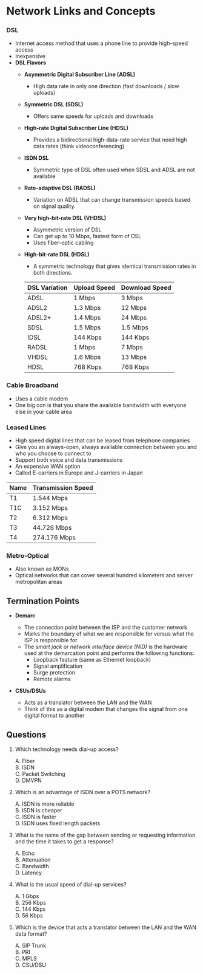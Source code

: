 # Network Links and Concepts

### DSL

- Internet access method that uses a phone line to provide high-speed access
- Inexpensive
- **DSL Flavors**
  - **Asymmetric Digital Subscriber Line (ADSL)**
    - High data rate in only one direction (fast downloads / slow uploads)
  - **Symmetric DSL (SDSL)**
    - Offers same speeds for uploads and downloads
  - **High-rate Digital Subscriber Line (HDSL)**
    - Provides a bidirectional high-data-rate service that need high data rates (think videoconferencing)
  - **ISDN DSL**
    - Symmetric type of DSL often used when SDSL and ADSL are not available
  - **Rate-adaptive DSL (RADSL)**
    - Variation on ADSL that can change transmission speeds based on signal quality.
  - **Very high-bit-rate DSL (VHDSL)**
    - Asymmetric version of DSL
    - Can get up to 10 Mbps, fastest form of DSL
    - Uses fiber-optic cabling
  - **High-bit-rate DSL (HDSL)**
    - A symmetric technology that gives identical transmission rates in both directions.
    
    | DSL Variation | Upload Speed | Download Speed |
    | ------------- | -------------| -------------- |
    | ADSL | 1 Mbps | 3 Mbps | 
    | ADSL2 | 1.3 Mbps | 12 Mbps | 
    | ADSL2+ | 1.4 Mbps | 24 Mbps |
    | SDSL | 1.5 Mbps | 1.5 Mbps |
    | IDSL | 144 Kbps | 144 Kbps |
    | RADSL | 1 Mbps | 7 Mbps | 
    | VHDSL | 1.6 Mbps | 13 Mbps |
    |HDSL | 768 Kbps | 768 Kbps |

### Cable Broadband
- Uses a cable modem
- One big con is that you share the available bandwidth with everyone else in your cable area

### Leased Lines
- High speed digital lines that can be leased from telephone companies
- Give you an always-open, always available connection between you and who you choose to connect to
- Support both voice and data transmissions
- An expensive WAN option
- Called E-carriers in Europe and J-carriers in Japan

| Name | Transmission Speed |
|------|--------------------|
|T1    |1.544 Mbps          |
|T1C   |3.152 Mbps          |
|T2    |6.312 Mbps          |
|T3    |44.726 Mbps         |
|T4    |274.176 Mbps        |

### Metro-Optical
- Also known as MONs
- Optical networks that can cover several hundred kilometers and server metropolitan areas

## Termination Points
- **Demarc**
  - The connection point between the ISP and the customer network
  - Marks the boundary of what we are responsible for versus what the ISP is responsible for
  - The *smart jack* or *network interface device (NID)* is the hardware used at the demarcation point and performs the following functions:
    - Loopback feature (same as Ethernet loopback)
    - Signal amplification
    - Surge protection
    - Remote alarms

- **CSUs/DSUs**
  - Acts as a translator between the LAN and the WAN
  - Think of this as a digital modem that changes the signal from one digital format to another


## Questions

1) Which technology needs dial-up access?

    A. Fiber  
    B. ISDN  
    C. Packet Switching  
    D. DMVPN  

2) Which is an advantage of ISDN over a POTS network?

    A. ISDN is more reliable  
    B. ISDN is cheaper  
    C. ISDN is faster  
    D. ISDN uses fixed length packets  

3) What is the name of the gap between sending or requesting information and the time it takes to get a response?

    A. Echo  
    B. Attenuation  
    C. Bandwidth  
    D. Latency  

4) What is the usual speed of dial-up services?

    A. 1 Gbps  
    B. 256 Kbps  
    C. 144 Kbps  
    D. 56 Kbps  

5) Which is the device that acts a translator between the LAN and the WAN data format?

    A. SIP Trunk  
    B. PRI  
    C. MPLS  
    D. CSU/DSU  